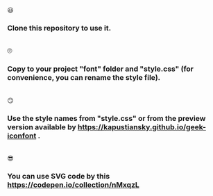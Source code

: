 😃<h3>Clone this repository to use it.</h3></br>
🙄<h3>Copy to your project "font" folder and "style.css" 
(for convenience, you can rename the style file).</h3></br>
😏<h3>Use the style names from "style.css" or from the preview version available by https://kapustiansky.github.io/geek-iconfont .</h3></br>
😎<h3>You can use SVG code by this <a href="https://kapustiansky.github.io/geek-iconfont" target="_blank" rel="noopener">https://codepen.io/collection/nMxqzL</a></h3>
